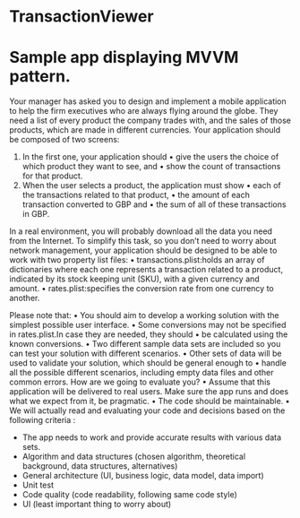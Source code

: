 # TransactionViewer
# Sample app displaying MVVM pattern.

Your manager has asked you to design and implement a mobile application to help the firm executives who are always flying around the globe. They need a list of every product the company trades with, and the sales of those products, which are made in different currencies.
Your application should be composed of two screens:
1. In the first one, your application should
• give the users the choice of which product they want to see, and • show the count of transactions for that product.
2. When the user selects a product, the application must show • each of the transactions related to that product,
• the amount of each transaction converted to GBP and
• the sum of all of these transactions in GBP.

In a real environment, you will probably download all the data you need from the Internet.
To simplify this task, so you don’t need to worry about network management, your application should be designed to be able to work with two property list files:
• transactions.plist:holds an array of dictionaries where each one represents a transaction related to a
product, indicated by its stock keeping unit (SKU), with a given currency and amount. • rates.plist:specifies the conversion rate from one currency to another.

Please note that:
• You should aim to develop a working solution with the simplest possible user interface.
• Some conversions may not be specified in rates.plist.In case they are needed, they should
• be calculated using the known conversions.
• Two different sample data sets are included so you can test your solution with different scenarios.
• Other sets of data will be used to validate your solution, which should be general enough
to
• handle all the possible different scenarios, including empty data files and other common
errors.
How are we going to evaluate you?
• Assume that this application will be delivered to real users. Make sure the app runs and does what we expect from it, be pragmatic.
• The code should be maintainable.
• We will actually read and evaluating your code and decisions based on the following criteria :
- The app needs to work and provide accurate results with various data sets.
- Algorithm and data structures (chosen algorithm, theoretical background, data
structures, alternatives)
- General architecture (UI, business logic, data model, data import)
- Unit test
- Code quality (code readability, following same code style)
- UI (least important thing to worry about)

